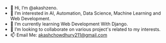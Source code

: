 - 👋 Hi, I’m @akashzeno.
- 👀 I’m interested in AI, Automation, Data Science, Machine Learning and Web Development.
- 🌱 I’m currently learning Web Development With Django.
- 💞️ I’m looking to collaborate on various project's related to my interests.
- 📫 Email Me: akashchowdhury211@gmail.com

<!---
akashzeno/akashzeno is a ✨ special ✨ repository because its `README.md` (this file) appears on your GitHub profile.
You can click the Preview link to take a look at your changes.
--->
